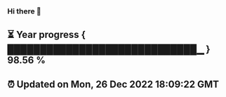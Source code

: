 ### Hi there 👋
⏳ Year progress { █████████████████████████████▁ } 98.56 %
---
⏰ Updated on Mon, 26 Dec 2022 18:09:22 GMT
---
